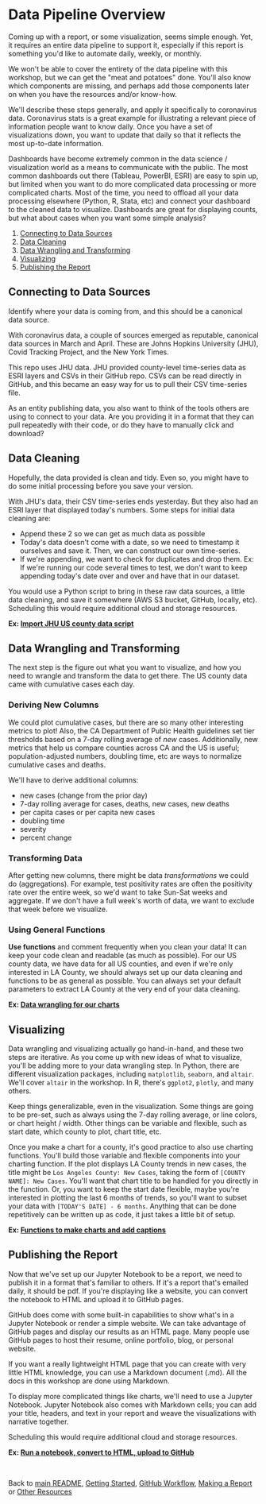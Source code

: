 # Data Pipeline Overview

Coming up with a report, or some visualization, seems simple enough. Yet, it requires an entire data pipeline to support it, especially if this report is something you'd like to automate daily, weekly, or monthly.

We won't be able to cover the entirety of the data pipeline with this workshop, but we can get the "meat and potatoes" done. You'll also know which components are missing, and perhaps add those components later on when you have the resources and/or know-how.

We'll describe these steps generally, and apply it specifically to coronavirus data. Coronavirus stats is a great example for illustrating a relevant piece of information people want to know daily. Once you have a set of visualizations down, you want to update that daily so that it reflects the most up-to-date information.

Dashboards have become extremely common in the data science / visualization world as a means to communicate with the public. The most common dashboards out there (Tableau, PowerBI, ESRI) are easy to spin up, but limited when you want to do more complicated data processing or more complicated charts. Most of the time, you need to offload all your data processing elsewhere (Python, R, Stata, etc) and connect your dashboard to the cleaned data to visualize. Dashboards are great for displaying counts, but what about cases when you want some simple analysis?

1. [Connecting to Data Sources](#connecting-to-data-sources)
1. [Data Cleaning](data-cleaning)
1. [Data Wrangling and Transforming](#data-wrangling-and-transforming)
1. [Visualizing](#visualizing)
1. [Publishing the Report](#publishing-the-report)


## Connecting to Data Sources

Identify where your data is coming from, and this should be a canonical data source.

With coronavirus data, a couple of sources emerged as reputable, canonical data sources in March and April. These are Johns Hopkins University (JHU), Covid Tracking Project, and the New York Times. 

This repo uses JHU data. JHU provided county-level time-series data as ESRI layers and CSVs in their GitHub repo. CSVs can be read directly in GitHub, and this became an easy way for us to pull their CSV time-series file.

As an entity publishing data, you also want to think of the tools others are using to connect to your data. Are you providing it in a format that they can pull repeatedly with their code, or do they have to manually click and download?

## Data Cleaning

Hopefully, the data provided is clean and tidy. Even so, you might have to do some initial processing before you save your version.

With JHU's data, their CSV time-series ends yesterday. But they also had an ESRI layer that displayed today's numbers. Some steps for initial data cleaning are:
* Append these 2 so we can get as much data as possible
* Today's data doesn't come with a date, so we need to timestamp it ourselves and save it. Then, we can construct our own time-series.
* If we're appending, we want to check for duplicates and drop them. Ex: If we're running our code several times to test, we don't want to keep appending today's date over and over and have that in our dataset. 

You would use a Python script to bring in these raw data sources, a little data cleaning, and save it somewhere (AWS S3 bucket, GitHub, locally, etc). Scheduling this would require additional cloud and storage resources.

**Ex: [Import JHU US county data script](https://github.com/CityOfLosAngeles/covid19-indicators/blob/master/data/jhu_county.py)**

## Data Wrangling and Transforming

The next step is the figure out what you want to visualize, and how you need to wrangle and transform the data to get there. The US county data came with cumulative cases each day.

### Deriving New Columns

We could plot cumulative cases, but there are so many other interesting metrics to plot! Also, the CA Department of Public Health guidelines set tier thresholds based on a 7-day rolling average of *new* cases. Additionally, new metrics that help us compare counties across CA and the US is useful; population-adjusted numbers, doubling time, etc are ways to normalize cumulative cases and deaths.

We'll have to derive additional columns:
* new cases (change from the prior day)
* 7-day rolling average for cases, deaths, new cases, new deaths
* per capita cases or per capita new cases
* doubling time 
* severity
* percent change

### Transforming Data

After getting new columns, there might be data *transformations* we could do (aggregations). For example, test positivity rates are often the positivity rate over the entire week, so we'd want to take Sun-Sat weeks and aggregate. If we don't have a full week's worth of data, we want to exclude that week before we visualize.

### Using General Functions

**Use functions** and comment frequently when you clean your data! It can keep your code clean and readable (as much as possible). For our US county data, we have data for all US counties, and even if we're only interested in LA County, we should always set up our data cleaning and functions to be as general as possible. You can always set your default parameters to extract LA County at the very end of your data cleaning.

**Ex: [Data wrangling for our charts](https://github.com/CityOfLosAngeles/covid19-indicators/blob/master/notebooks/utils.py)**

## Visualizing

Data wrangling and visualizing actually go hand-in-hand, and these two steps are iterative. As you come up with new ideas of what to visualize, you'll be adding more to your data wrangling step. In Python, there are different visualization packages, including `matplotlib`, `seaborn`, and `altair`. We'll cover `altair` in the workshop. In R, there's `ggplot2`, `plotly`, and many others.

Keep things generalizable, even in the visualization. Some things are going to be pre-set, such as always using the 7-day rolling average, or line colors, or chart height / width. Other things can be variable and flexible, such as start date, which county to plot, chart title, etc.

Once you make a chart for a county, it's good practice to also use charting functions. You'll build those variable and flexible components into your charting function. If the plot displays LA County trends in new cases, the title might be `Los Angeles County: New Cases`, taking the form of `[COUNTY NAME]: New Cases`. You'll want that chart title to be handled for you directly in the function. Or, you want to keep the start date flexible, maybe you're interested in plotting the last 6 months of trends, so you'll want to subset your data with `[TODAY'S DATE] - 6 months`. Anything that can be done repetitively can be written up as code, it just takes a little bit of setup.

**Ex: [Functions to make charts and add captions](https://github.com/CityOfLosAngeles/covid19-indicators/blob/master/notebooks/us_county_utils.py)**

## Publishing the Report

Now that we've set up our Jupyter Notebook to be a report, we need to publish it in a format that's familiar to others. If it's a report that's emailed daily, it should be pdf. If you're displaying like a website, you can convert the notebook to HTML and upload it to GitHub pages.

GitHub does come with some built-in capabilities to show what's in a Jupyter Notebook or render a simple website. We can take advantage of GitHub pages and display our results as an HTML page. Many people use GitHub pages to host their resume, online portfolio, blog, or personal website.

If you want a really lightweight HTML page that you can create with very little HTML knowledge, you can use a Markdown document (.md). All the docs in this workshop are done using Markdown. 

To display more complicated things like charts, we'll need to use a Jupyter Notebook. Jupyter Notebook also comes with Markdown cells; you can add your title, headers, and text in your report and weave the visualizations with narrative together.

Scheduling this would require additional cloud and storage resources.

**Ex: [Run a notebook, convert to HTML, upload to GitHub](https://github.com/CityOfLosAngeles/covid19-indicators/blob/master/report_county_trends.py)**

<br>

Back to [main README](./README.md), [Getting Started](./getting_started.md), [GitHub Workflow](./github_version_control.md), [Making a Report](./making_report.md) or [Other Resources](./other_resources.md) 

